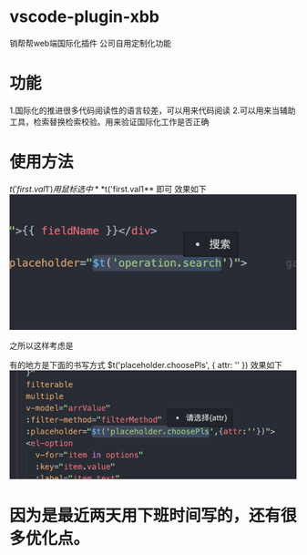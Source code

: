 <!--
 * @Author: jing.chen
 * @Date: 2020-04-16 11:24:27
 * @LastEditors: jing.chen
 * @LastEditTime: 2020-04-23 13:52:07
 * @Description: 
 -->
# vscode-plugin-xbb
销帮帮web端国际化插件
公司自用定制化功能

# 功能
1.国际化的推进很多代码阅读性的语言较差，可以用来代码阅读
2.可以用来当辅助工具，检索替换检索校验。用来验证国际化工作是否正确

# 使用方法
$t('first.val1')
 用鼠标选中  **$t('first.val1**  即可
效果如下
![image](https://github.com/chenjing0823/vscode-plugin-xbb/blob/master/img/QQ20200423-132646@2x.png?raw=true)


之所以这样考虑是

有的地方是下面的书写方式
$t('placeholder.choosePls', { attr: '' })
效果如下
![image](https://github.com/chenjing0823/vscode-plugin-xbb/blob/master/img/QQ20200423-132631@2x.png?raw=true)

# 因为是最近两天用下班时间写的，还有很多优化点。

 